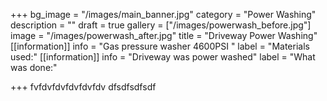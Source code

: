 +++
bg_image = "/images/main_banner.jpg"
category = "Power Washing"
description = ""
draft = true
gallery = ["/images/powerwash_before.jpg"]
image = "/images/powerwash_after.jpg"
title = "Driveway Power Washing"
[[information]]
info = "Gas pressure washer 4600PSI "
label = "Materials used:"
[[information]]
info = "Driveway was power washed"
label = "What was done:"

+++
fvfdvfdvfdvfdvfdv dfsdfsdfsdf
